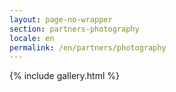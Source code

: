 ```yaml
---
layout: page-no-wrapper
section: partners-photography
locale: en
permalink: /en/partners/photography
---
```


<div class="wrapper">
  {% include gallery.html %}
</div>
